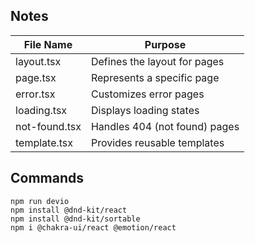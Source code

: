 ## Notes


| File Name       | Purpose                          |
|-----------------|----------------------------------|
| layout.tsx      | Defines the layout for pages      |
| page.tsx        | Represents a specific page        |
| error.tsx       | Customizes error pages            |
| loading.tsx     | Displays loading states           |
| not-found.tsx   | Handles 404 (not found) pages     |
| template.tsx    | Provides reusable templates       |


## Commands
```
npm run devio
npm install @dnd-kit/react
npm install @dnd-kit/sortable
npm i @chakra-ui/react @emotion/react
```